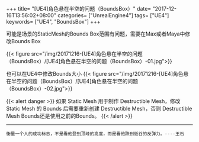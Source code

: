 +++
title= "[UE4]角色悬在半空的问题（BoundsBox）"
date= "2017-12-16T13:56:02+08:00"
categories= ["UnrealEngine4"]
tags= ["UE4"]
keywords= ["UE4", "BoundsBox"]
+++

可能是场景的StaticMesh的Bounds Box范围有问题，需要在Max或者Maya中修改Bounds Box

{{< figure src="/img/20171216-[UE4]角色悬在半空的问题（BoundsBox）/[UE4]角色悬在半空的问题（BoundsBox）-01.jpg">}}

也可以在UE4中修改Bounds大小
{{< figure src="/img/20171216-[UE4]角色悬在半空的问题（BoundsBox）/[UE4]角色悬在半空的问题（BoundsBox）-02.jpg">}}

{{< alert danger >}}
如果 Static Mesh 用于制作 Destructible Mesh，修改 Static Mesh 的 Bounds 后需要重新创建 Destructible Mesh，否则 Destructible Mesh Bounds还是使用之前的Bounds。
{{< /alert >}}

***
`衡量一个人的成功标志，不是看他登到顶峰的高度，而是看他跌到低谷的反弹力。----王石`